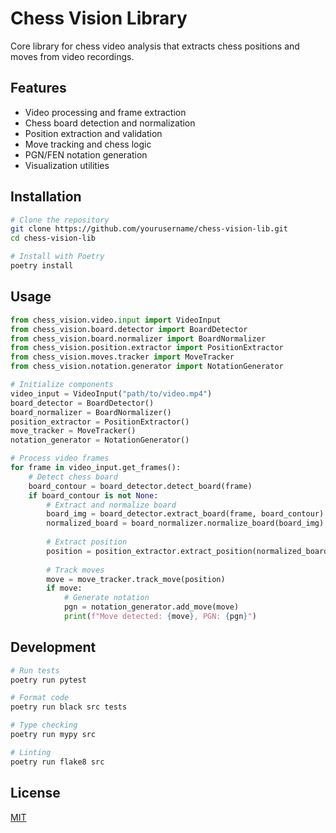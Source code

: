 # Chess Vision Library

Core library for chess video analysis that extracts chess positions and moves from video recordings.

## Features

- Video processing and frame extraction
- Chess board detection and normalization
- Position extraction and validation
- Move tracking and chess logic
- PGN/FEN notation generation
- Visualization utilities

## Installation

```bash
# Clone the repository
git clone https://github.com/yourusername/chess-vision-lib.git
cd chess-vision-lib

# Install with Poetry
poetry install
```

## Usage

```python
from chess_vision.video.input import VideoInput
from chess_vision.board.detector import BoardDetector
from chess_vision.board.normalizer import BoardNormalizer
from chess_vision.position.extractor import PositionExtractor
from chess_vision.moves.tracker import MoveTracker
from chess_vision.notation.generator import NotationGenerator

# Initialize components
video_input = VideoInput("path/to/video.mp4")
board_detector = BoardDetector()
board_normalizer = BoardNormalizer()
position_extractor = PositionExtractor()
move_tracker = MoveTracker()
notation_generator = NotationGenerator()

# Process video frames
for frame in video_input.get_frames():
    # Detect chess board
    board_contour = board_detector.detect_board(frame)
    if board_contour is not None:
        # Extract and normalize board
        board_img = board_detector.extract_board(frame, board_contour)
        normalized_board = board_normalizer.normalize_board(board_img)
        
        # Extract position
        position = position_extractor.extract_position(normalized_board)
        
        # Track moves
        move = move_tracker.track_move(position)
        if move:
            # Generate notation
            pgn = notation_generator.add_move(move)
            print(f"Move detected: {move}, PGN: {pgn}")
```

## Development

```bash
# Run tests
poetry run pytest

# Format code
poetry run black src tests

# Type checking
poetry run mypy src

# Linting
poetry run flake8 src
```

## License

[MIT](LICENSE)
